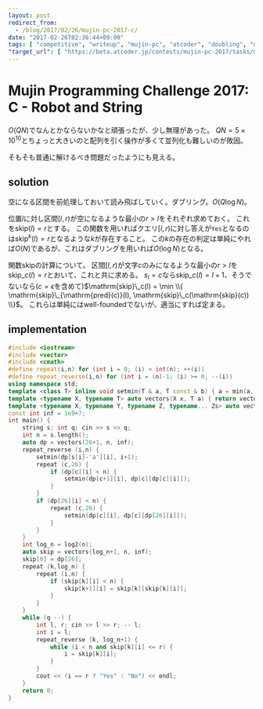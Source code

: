 ```yaml
---
layout: post
redirect_from:
  - /blog/2017/02/26/mujin-pc-2017-c/
date: "2017-02-26T02:36:44+09:00"
tags: [ "competitive", "writeup", "mujin-pc", "atcoder", "doubling", "dp" ]
"target_url": [ "https://beta.atcoder.jp/contests/mujin-pc-2017/tasks/mujin_pc_2017_c" ]
---
```


# Mujin Programming Challenge 2017: C - Robot and String

$O(QN)$でなんとかならないかなと頑張ったが、少し無理があった。
$QN = 5 \times 10^{10}$とちょっと大きいのと配列を引く操作が多くて並列化も難しいのが敗因。

そもそも普通に解けるべき問題だったようにも見える。

## solution

空になる区間を前処理しておいて読み飛ばしていく。ダブリング。$O(Q \log N)$。

位置$l$に対し区間$[l,r)$が空になるような最小の$r \gt l$をそれぞれ求めておく。
これを$\mathrm{skip}(l) = r$とする。
この関数を用いればクエリ$[l,r)$に対し答えが`Yes`となるのは$\mathrm{skip}^k(l) = r$となるような$k$が存在すること。
この$k$の存在の判定は単純にやれば$O(N)$であるが、これはダブリングを用いれば$O(\log N)$となる。

関数$\mathrm{skip}$の計算について。
区間$[l,r)$が文字$c$のみになるような最小の$r \gt l$を$\mathrm{skip}\_c(l) = r$とおいて、これと共に求める。
$s_l = c$なら$\mathrm{skip}\_c(l) = l+1$、そうでないなら($c = \epsilon$を含めて)$\mathrm{skip}\_c(l) = \min \\{ \mathrm{skip}\_{\mathrm{pred}(c)}(l), \mathrm{skip}\_c(\mathrm{skip}(c)) \\}$。
これらは単純にはwell-foundedでないが、適当にすれば定まる。


## implementation

``` c++
#include <iostream>
#include <vector>
#include <cmath>
#define repeat(i,n) for (int i = 0; (i) < int(n); ++(i))
#define repeat_reverse(i,n) for (int i = (n)-1; (i) >= 0; --(i))
using namespace std;
template <class T> inline void setmin(T & a, T const & b) { a = min(a, b); }
template <typename X, typename T> auto vectors(X x, T a) { return vector<T>(x, a); }
template <typename X, typename Y, typename Z, typename... Zs> auto vectors(X x, Y y, Z z, Zs... zs) { auto cont = vectors(y, z, zs...); return vector<decltype(cont)>(x, cont); }
const int inf = 1e9+7;
int main() {
    string s; int q; cin >> s >> q;
    int n = s.length();
    auto dp = vectors(26+1, n, inf);
    repeat_reverse (i,n) {
        setmin(dp[s[i]-'a'][i], i+1);
        repeat (c,26) {
            if (dp[c][i] < n) {
                setmin(dp[c+1][i], dp[c][dp[c][i]]);
            }
        }
        if (dp[26][i] < n) {
            repeat (c,26) {
                setmin(dp[c][i], dp[c][dp[26][i]]);
            }
        }
    }
    int log_n = log2(n);
    auto skip = vectors(log_n+1, n, inf);
    skip[0] = dp[26];
    repeat (k,log_n) {
        repeat (i,n) {
            if (skip[k][i] < n) {
                skip[k+1][i] = skip[k][skip[k][i]];
            }
        }
    }
    while (q --) {
        int l, r; cin >> l >> r; -- l;
        int i = l;
        repeat_reverse (k, log_n+1) {
            while (i < n and skip[k][i] <= r) {
                i = skip[k][i];
            }
        }
        cout << (i == r ? "Yes" : "No") << endl;
    }
    return 0;
}
```
